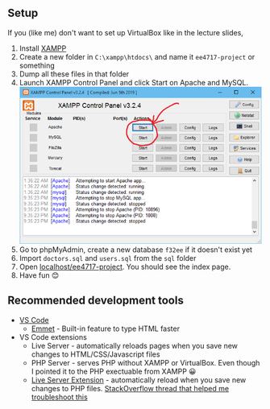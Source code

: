## Setup

If you (like me) don't want to set up VirtualBox like in the lecture slides,

1. Install [XAMPP](https://www.apachefriends.org/index.html)
2. Create a new folder in `C:\xampp\htdocs\` and name it `ee4717-project` or something
3. Dump all these files in that folder
4. Launch XAMPP Control Panel and click Start on Apache and MySQL. ![](docs/xampp-setup.png)
5. Go to phpMyAdmin, create a new database `f32ee` if it doesn't exist yet
6. Import `doctors.sql` and `users.sql` from the `sql` folder
7. Open [localhost/ee4717-project](http://localhost/ee4717-project). You should see the index page.
8. Have fun 😊


## Recommended development tools

* [VS Code](https://code.visualstudio.com/)
  * [Emmet](https://www.youtube.com/watch?v=ZtyMdRzvi0w) - Built-in feature to type HTML faster 
* VS Code extensions
  * Live Server - automatically reloads pages when you save new changes to HTML/CSS/Javascript files
  * PHP Server - serves PHP without XAMPP or VirtualBox. Even though I pointed it to the PHP exectuable from XAMPP 😀
  * [Live Server Extension](https://github.com/ritwickdey/live-server-web-extension) - automatically reload when you save new changes to PHP files. [StackOverflow thread that helped me troubleshoot this](https://stackoverflow.com/a/64542693)